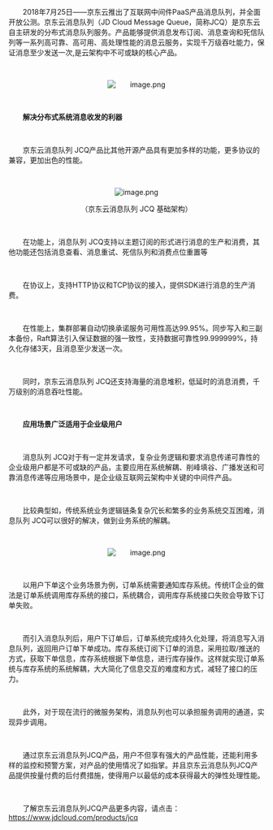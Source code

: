 <p style="text-indent: 2em;"><span style="text-indent: 2em;">2018</span><span style="text-indent: 2em;">年7月25日——京东云推出了互联网中间件PaaS产品消息队列，并全面开放公测。京东云消息队列（JD Cloud Message Queue，简称JCQ）是京东云自主研发的分布式消息队列服务。产品能够提供消息发布订阅、消息查询和死信队列等一系列高可靠、高可用、高处理性能的消息云服务，实现千万级吞吐能力，保证消息至少发送一次,是云架构中不可或缺的核心产品。</span></p><p style="text-indent: 2em;"><span style="text-indent: 2em;"><br/></span></p><p style="text-indent: 0em; text-align: center;"><span style="text-indent: 2em;"><img src="//img1.jcloudcs.com/cms/151f1263-4775-45db-9a8a-75f9b759e43020180803114801.png" title="" alt="image.png"/></span></p><p style="text-indent: 0em;"><span style="text-indent: 2em;"><br/></span></p><p style="text-indent: 0em;"></p><p style="text-indent: 2em;"><strong>解决分布式系统消息收发的利器</strong></p><p style="text-indent: 0em;"><span style="text-indent: 2em;"></span><br/></p><p style="text-indent: 2em;">京东云消息队列 JCQ产品比其他开源产品具有更加多样的功能，更多协议的兼容，更加出色的性能。</p><p style="text-indent: 2em;"><br/></p><p style="text-align: center; text-indent: 0em;"><img src="//img1.jcloudcs.com/cms/f77feef5-4748-4b94-a316-92245b6a575e20180803114925.png" title="" alt="image.png"/></p><p style="text-align: center;">（京东云消息队列 JCQ 基础架构）</p><p><br/></p><p style="text-indent: 2em;"><span style="text-indent: 2em;">在功能上，消息队列 JCQ支持以主题订阅的形式进行消息的生产和消费，其他功能还包括消息查看、消息重试、死信队列和消费点位重置等</span></p><p style="text-indent: 2em;"><span style="text-indent: 2em;"><br/></span></p><p style="text-indent: 2em;"><span style="text-indent: 2em;">在协议上，支持HTTP协议和TCP协议的接入，提供SDK进行消息的生产消费。</span></p><p style="text-indent: 2em;"><span style="text-indent: 2em;"><br/></span></p><p style="text-indent: 2em;"><span style="text-indent: 2em;">在性能上，集群部署自动切换承诺服务可用性高达99.95%。同步写入和三副本备份，Raft算法引入保证数据的强一致性，支持数据可靠性99.999999%，持久化存储3天，且消息至少发送一次。</span></p><p style="text-indent: 2em;"><span style="text-indent: 2em;"><br/></span></p><p style="text-indent: 2em;"><span style="text-indent: 2em;">同时，京东云消息队列 JCQ还支持海量的消息堆积，低延时的消息消费，千万级别的消息吞吐性能</span><span style="text-indent: 2em;"><span style="font-size:14px;font-family:&#39;微软雅黑&#39;,sans-serif">。</span></span></p><p style="text-indent: 2em;"><span style="text-indent: 2em;"><span style="font-size:14px;font-family:&#39;微软雅黑&#39;,sans-serif"><br/></span></span></p><p style="text-indent: 2em;"><strong>应用场景广泛适用于企业级用户</strong></p><p style="text-indent: 2em;"><strong><br/></strong></p><p style="text-indent: 2em;"><span style="text-indent: 2em;">消息队列 JCQ对于有一定并发请求，复杂业务逻辑和要求消息传递可靠性的企业级用户都是不可或缺的产品，主要应用在系统解耦、削峰填谷、广播发送和可靠消息传递等应用场景中，是企业级互联网云架构中关键的中间件产品。</span></p><p style="text-indent: 2em;"><span style="text-indent: 2em;"><br/></span></p><p style="text-indent: 2em;"><span style="text-indent: 2em;">比较典型如，传统系统业务逻辑链条复杂冗长和繁多的业务系统交互困难，消息队列 JCQ可以很好的解决，做到业务系统的解耦。</span></p><p style="text-indent: 2em;"><span style="text-indent: 2em;"><br/></span></p><p style="text-indent: 0em; text-align: center;"><span style="text-indent: 2em;"><img src="//img1.jcloudcs.com/cms/30247d6d-c282-4b93-8e5a-f15bf3c1612520180803115220.png" title="" alt="image.png"/></span></p><p style="text-indent: 0em;"><span style="text-indent: 2em;"><br/></span></p><p style="text-indent: 2em;"><span style="text-indent: 2em;">以用户下单这个业务场景为例，订单系统需要通知库存系统。传统IT企业的做法是订单系统调用库存系统的接口，系统耦合，调用库存系统接口失败会导致下订单失败。</span></p><p style="text-indent: 2em;"><span style="text-indent: 2em;"><br/></span></p><p style="text-indent: 2em;"><span style="text-indent: 2em;">而引入消息队列后，用户下订单后，订单系统完成持久化处理，将消息写入消息队列，返回用户订单下单成功。库存系统订阅下订单的消息，采用拉取/推送的方式，获取下单信息，库存系统根据下单信息，进行库存操作。这样就实现订单系统与库存系统的系统解耦，大大简化了信息交互的难度和方式，减轻了接口的压力。</span></p><p style="text-indent: 2em;"><span style="text-indent: 2em;"><br/></span></p><p></p><p style="text-indent: 2em;">此外，对于现在流行的微服务架构，消息队列也可以承担服务调用的通道，实现异步调用。</p><p style="text-indent: 2em;"><br/></p><p style="text-indent: 2em;">通过京东云消息队列JCQ产品，用户不但享有强大的产品性能，还能利用多样的监控和预警方案，对产品的使用情况了如指掌。并且京东云消息队列JCQ产品提供按量付费的后付费措施，使得用户以最低的成本获得最大的弹性处理性能。</p><p style="text-indent: 2em;"><br/></p><p style="text-indent: 2em;">了解京东云消息队列JCQ产品更多内容，请点击： <a href="https://www.jdcloud.com/products/jcq">https://www.jdcloud.com/products/jcq</a></p><p style="text-indent: 2em;"><br/></p><p style="text-indent: 2em;"><span style="text-indent: 2em;"></span></p>